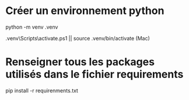 
# Créer un environnement python

 python -m venv .venv    

.venv\Scripts\activate.ps1  || source .venv/bin/activate  (Mac)

# Renseigner tous les packages utilisés dans le fichier requirements

pip install -r requirenments.txt


